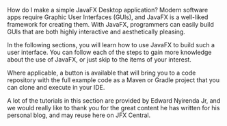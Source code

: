 How do I make a simple JavaFX Desktop application? Modern software apps require Graphic User Interfaces (GUIs), and JavaFX is a well-liked framework for creating them. With JavaFX, programmers can easily build GUIs that are both highly interactive and aesthetically pleasing.

In the following sections, you will learn how to use JavaFX to build such a user interface. You can follow each of the steps to gain more knowledge about the use of JavaFX, or just skip to the items of your interest.

Where applicable, a button is available that will bring you to a code repository with the full example code as a Maven or Gradle project that you can clone and execute in your IDE.

A lot of the tutorials in this section are provided by Edward Nyirenda Jr, and we would really like to thank you for the great content he has written for his personal blog, and may reuse here on JFX Central.